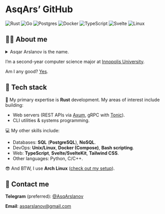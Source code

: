 # AsqArs&CloseCurlyQuote; GitHub

![Rust](https://img.shields.io/badge/rust-%23000000.svg?style=for-the-badge&logo=rust&logoColor=white)
![Go](https://img.shields.io/badge/go-%2300ADD8.svg?style=for-the-badge&logo=go&logoColor=white)
![Postgres](https://img.shields.io/badge/postgres-%23316192.svg?style=for-the-badge&logo=postgresql&logoColor=white)
![Docker](https://img.shields.io/badge/docker-%230db7ed.svg?style=for-the-badge&logo=docker&logoColor=white)
![TypeScript](https://img.shields.io/badge/typescript-%23007ACC.svg?style=for-the-badge&logo=typescript&logoColor=white)
![Svelte](https://img.shields.io/badge/svelte-%23f1413d.svg?style=for-the-badge&logo=svelte&logoColor=white)
![Linux](https://img.shields.io/badge/Linux-FCC624?style=for-the-badge&logo=linux&logoColor=black)

## 👨‍💻 About me

<details>
<summary>Asqar Arslanov is the name.</summary>

> ə&middot;**skaar** **aar**&middot;slən&middot;əv

</details>

I&CloseCurlyQuote;m a second-year computer science major at
[Innopolis University](https://innopolis.university/en/).

Am I any good? [Yes](https://news.ycombinator.com/item?id=3067434).

## 🧰 Tech stack

🦀 My primary expertise is **Rust** development. My areas of interest include
building:

- Web servers (REST APIs via [Axum](https://github.com/tokio-rs/axum), gRPC with
  [Tonic](https://github.com/hyperium/tonic)).
- CLI utilities & systems programming.

💻 My other skills include:

- Databases: **SQL** (**PostgreSQL**), **NoSQL**.
- DevOps: **Unix/Linux**, **Docker&nbsp;(Compose)**, **Bash&nbsp;scripting**.
- Web: **TypeScript**, **Svelte/SvelteKit**, **Tailwind&nbsp;CSS**.
- Other languages: Python, C/C++.

😎 And BTW, I use **Arch Linux** <wbr />
([check&nbsp;out&nbsp;my&nbsp;setup](https://github.com/asqarslanov/dotfiles)).

## 🤙 Contact me

**Telegram** (preferred): [\@AsqArslanov](https://t.me/AsqArslanov)

**Email**: [asqarslanov@gmail.com](mailto:asqarslanov@gmail.com)
